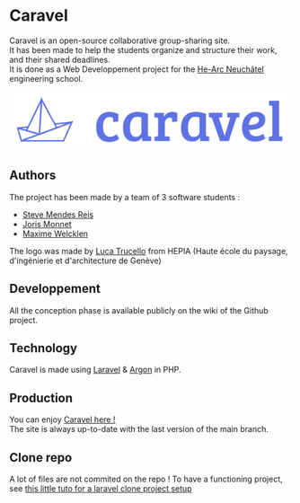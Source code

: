# Caravel
Caravel is an open-source collaborative group-sharing site.\
It has been made to help the students organize and structure their work, and their shared deadlines.\
It is done as a Web Developpement project for the [He-Arc Neuchâtel](https://www.he-arc.ch/) engineering school.\
\
![brand image](public/assets/img/brand/brand.png)

## Authors
The project has been made by a team of 3 software students :
* [Steve Mendes Reis](https://github.com/M4n0x)
* [Joris Monnet](https://github.com/JorisMonnet)
* [Maxime Welcklen](https://github.com/maximewel)

The logo was made by [Luca Trucello](mailto:truscello.luca@gmail.com) from HEPIA (Haute école du paysage, d'ingénierie et d'architecture de Genève)

## Developpement
All the conception phase is available publicly on the wiki of the Github project.

## Technology
Caravel is made using [Laravel](https://laravel.com/) & [Argon](https://argon-dashboard-laravel.creative-tim.com/) in PHP.

## Production
You can enjoy [Caravel here !](https://caravel.srvz-webapp.he-arc.ch/groups)\
The site is always up-to-date with the last version of the main branch.

## Clone repo
A lot of files are not commited on the repo ! To have a functioning project, see [this little tuto for a laravel clone project setup](https://devmarketer.io/learn/setup-laravel-project-cloned-github-com/)


